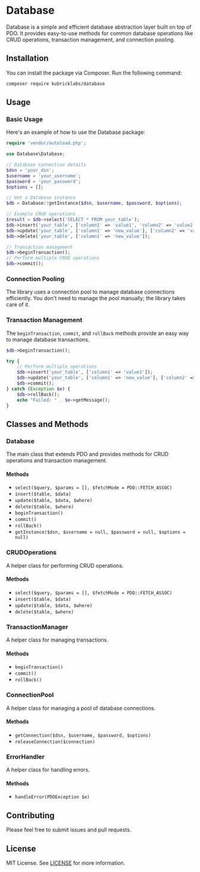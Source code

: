# Database

Database is a simple and efficient database abstraction layer built on top of PDO. It provides easy-to-use methods for common database operations like CRUD operations, transaction management, and connection pooling.

## Installation

You can install the package via Composer. Run the following command:

```bash
composer require kubricklabs/database
```

## Usage

### Basic Usage

Here's an example of how to use the Database package:

```php
require 'vendor/autoload.php';

use Database\Database;

// Database connection details
$dsn = 'your_dsn';
$username = 'your_username';
$password = 'your_password';
$options = [];

// Get a Database instance
$db = Database::getInstance($dsn, $username, $password, $options);

// Example CRUD operations
$result = $db->select('SELECT * FROM your_table');
$db->insert('your_table', ['column1' => 'value1', 'column2' => 'value2']);
$db->update('your_table', ['column1' => 'new_value'], ['column2' => 'value2']);
$db->delete('your_table', ['column1' => 'new_value']);

// Transaction management
$db->beginTransaction();
// Perform multiple CRUD operations
$db->commit();
```

### Connection Pooling

The library uses a connection pool to manage database connections efficiently. You don't need to manage the pool manually; the library takes care of it.

### Transaction Management

The `beginTransaction`, `commit`, and `rollBack` methods provide an easy way to manage database transactions.

```php
$db->beginTransaction();

try {
    // Perform multiple operations
    $db->insert('your_table', ['column1' => 'value1']);
    $db->update('your_table', ['column1' => 'new_value'], ['column2' => 'value2']);
    $db->commit();
} catch (Exception $e) {
    $db->rollBack();
    echo "Failed: " . $e->getMessage();
}
```

## Classes and Methods

### Database

The main class that extends PDO and provides methods for CRUD operations and transaction management.

#### Methods

- `select($query, $params = [], $fetchMode = PDO::FETCH_ASSOC)`
- `insert($table, $data)`
- `update($table, $data, $where)`
- `delete($table, $where)`
- `beginTransaction()`
- `commit()`
- `rollBack()`
- `getInstance($dsn, $username = null, $password = null, $options = null)`

### CRUDOperations

A helper class for performing CRUD operations.

#### Methods

- `select($query, $params = [], $fetchMode = PDO::FETCH_ASSOC)`
- `insert($table, $data)`
- `update($table, $data, $where)`
- `delete($table, $where)`

### TransactionManager

A helper class for managing transactions.

#### Methods

- `beginTransaction()`
- `commit()`
- `rollBack()`

### ConnectionPool

A helper class for managing a pool of database connections.

#### Methods

- `getConnection($dsn, $username, $password, $options)`
- `releaseConnection($connection)`

### ErrorHandler

A helper class for handling errors.

#### Methods

- `handleError(PDOException $e)`

## Contributing

Please feel free to submit issues and pull requests.

## License

MIT License. See [LICENSE](LICENSE) for more information.
